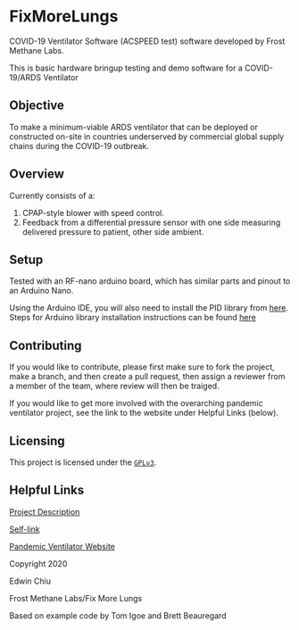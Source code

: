 # FixMoreLungs

COVID-19 Ventilator Software (ACSPEED test) software developed by Frost
Methane Labs.

This is basic hardware bringup testing and demo software for a COVID-19/ARDS Ventilator

## Objective

To make a minimum-viable ARDS ventilator that can be deployed
or constructed on-site in countries underserved by commercial global supply
chains during the COVID-19 outbreak.

## Overview

Currently consists of a:
1. CPAP-style blower with speed control.
2. Feedback from a differential pressure sensor with one side measuring delivered pressure to patient, other side ambient.

## Setup

Tested with an RF-nano arduino board, which has similar parts and pinout to an
Arduino Nano.

Using the Arduino IDE, you will also need to install the PID library from
[here](https://github.com/br3ttb/Arduino-PID-Library). Steps for Arduino library
installation instructions can be found
[here](https://www.arduino.cc/en/guide/libraries)

## Contributing

If you would like to contribute, please first make sure to fork the project,
make a branch, and then create a pull request, then assign a reviewer from
a member of the team, where review will then be traiged.

If you would like to get more involved with the overarching pandemic ventilator
project, see the link to the website under Helpful Links (below).

## Licensing

This project is licensed under the
[`GPLv3`](https://www.gnu.org/licenses/gpl-3.0.en.html).

## Helpful Links

[Project Description](http://bit.ly/2wYqj3X)

[Self-link](https://github.com/inceptionev/FixMoreLungs)

[Pandemic Ventilator Website](https://www.pandemicventilator.com)

  Copyright 2020

  Edwin Chiu

  Frost Methane Labs/Fix More Lungs

  Based on example code by Tom Igoe and Brett Beauregard
